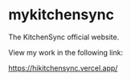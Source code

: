 # mykitchensync
The KitchenSync official website. 

View my work in the following link:

https://hikitchensync.vercel.app/
